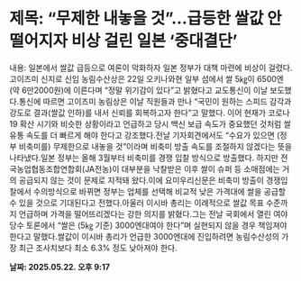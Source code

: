 # **제목: “무제한 내놓을 것”…급등한 쌀값 안떨어지자 비상 걸린 일본 ‘중대결단’**

  내용: 일본에서 쌀값 급등으로 여론이 악화하자 일본 정부가 대책 마련에 비상이 걸렸다.고이즈미 신지로 신임 농림수산상은 22일 오키나와현 일부 섬에서 쌀 5㎏이 6500엔(약 6만2000원)에 이른다며 “정말 위기감이 있다”고 밝혔다고 교도통신이 이날 보도했다.통신에 따르면 고이즈미 농림상은 이날 직원들과 만나 “국민이 원하는 스피드 감각과 강도로 결과(쌀값 인하)를 내서 신뢰를 회복하고자 한다”고 말했다. 이어 현재가 코로나19 확산 시기와 비슷한 상황이라고 언급하고 당시 백신 보급 속도가 중요했던 것처럼 쌀 유통 속도를 더 빠르게 해야 한다고 강조했다.전날 기자회견에서도 “수요가 있으면 (정부 비축미를) 무제한으로 내놓을 것”이라며 비축미 방출 속도를 조절하지 않겠다는 뜻을 나타냈다.일본 정부는 올해 3월부터 비축미를 경쟁 입찰 방식으로 방출했다. 하지만 전국농업협동조합연합회(JA전농)이 대부분을 낙찰받은 이후 쌀이 슈퍼 등 소매점에는 거의 공급되지 않는 것이 문제로 지적돼 왔다.이에 요미우리신문은 비축미 방출이 경쟁입찰에서 수의방식으로 바뀌면 정부는 업체를 선택해 비교적 낮은 가격대에 쌀을 공급할 수 있을 것으로 기대된다고 전했다.아울러 이시바 총리는 이례적으로 쌀값 목표 수준까지 언급하며 가격을 떨어뜨리겠다는 강한 의지를 밝혔다.그는 전날 국회에서 열린 여야 당수 토론에서 “쌀은 (5㎏ 기준) 3000엔대여야 한다”며 실현되지 않을 경우 책임져야 한다고 말했다.쌀값이 이시바 총리가 언급한 3000엔대에 진입하려면 농림수산성의 가장 최근 조사치보다 최소 6.3% 정도 낮아져야 한다.

  **날짜: 2025.05.22. 오후 9:17**